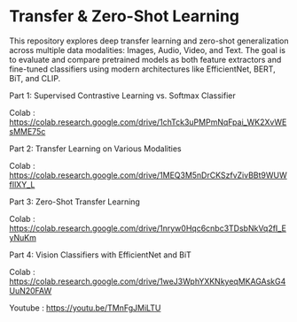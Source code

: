 # Transfer & Zero-Shot Learning

This repository explores deep transfer learning and zero-shot generalization across multiple data modalities: Images, Audio, Video, and Text. The goal is to evaluate and compare pretrained models as both feature extractors and fine-tuned classifiers using modern architectures like EfficientNet, BERT, BiT, and CLIP.

Part 1: Supervised Contrastive Learning vs. Softmax Classifier

Colab : https://colab.research.google.com/drive/1chTck3uPMPmNqFpai_WK2XvWEsMME75c

Part 2: Transfer Learning on Various Modalities

Colab : https://colab.research.google.com/drive/1MEQ3M5nDrCKSzfvZivBBt9WUWfIlXY_L

Part 3: Zero-Shot Transfer Learning

Colab : https://colab.research.google.com/drive/1nryw0Hqc6cnbc3TDsbNkVq2fI_EyNuKm

Part 4: Vision Classifiers with EfficientNet and BiT

Colab : https://colab.research.google.com/drive/1weJ3WphYXKNkyeqMKAGAskG4UuN20FAW

Youtube : https://youtu.be/TMnFgJMiLTU

